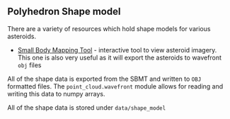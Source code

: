 ## Polyhedron Shape model

There are a variety of resources which hold shape models for various asteroids.

* [Small Body Mapping Tool](http://sbmt.jhuapl.edu/index.html) - interactive tool to view asteroid imagery.
This one is also very useful as it will export the asteroids to wavefront `obj` files

All of the shape data is exported from the SBMT and written to `OBJ` formatted files.
The `point_cloud.wavefront` module allows for reading and writing this data to numpy arrays.

All of the shape data is stored under `data/shape_model`

